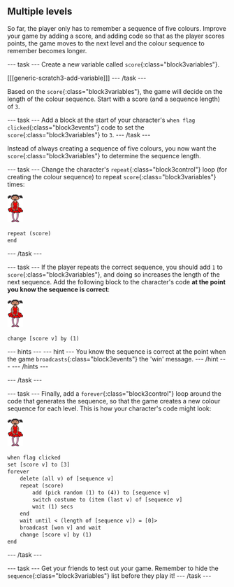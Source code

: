 ## Multiple levels

So far, the player only has to remember a sequence of five colours. Improve your game by adding a score, and adding code so that as the player scores points, the game moves to the next level and the colour sequence to remember becomes longer.

--- task ---
Create a new variable called `score`{:class="block3variables"}.

[[[generic-scratch3-add-variable]]]
--- /task ---

Based on the `score`{:class="block3variables"}, the game will decide on the length of the colour sequence. Start with a score (and a sequence length) of `3`.

--- task ---
Add a block at the start of your character's `when flag clicked`{:class="block3events"} code to set the `score`{:class="block3variables"} to `3`.
--- /task ---

Instead of always creating a sequence of five colours, you now want the `score`{:class="block3variables"} to determine the sequence length.

--- task ---
Change the character's `repeat`{:class="block3control"} loop (for creating the colour sequence) to repeat `score`{:class="block3variables"} times:

![sprite](images/ballerina.png)
```blocks3
repeat (score)
end
```
--- /task ---

--- task ---
If the player repeats the correct sequence, you should add `1` to `score`{:class="block3variables"}, and doing so increases the length of the next sequence. Add the following block to the character's code __at the point you know the sequence is correct__:

![sprite](images/ballerina.png)
```blocks3
change [score v] by (1)
```

--- hints ---
--- hint ---
You know the sequence is correct at the point when the game `broadcasts`{:class="block3events"} the 'win' message.
--- /hint ---
--- /hints ---

--- /task ---

--- task ---
Finally, add a `forever`{:class="block3control"} loop around the code that generates the sequence, so that the game creates a new colour sequence for each level. This is how your character's code might look:

![ballerina](images/ballerina.png)

```blocks3
when flag clicked
set [score v] to [3]
forever
	delete (all v) of [sequence v]
	repeat (score)
		add (pick random (1) to (4)) to [sequence v]
		switch costume to (item (last v) of [sequence v]
		wait (1) secs
	end
	wait until < (length of [sequence v]) = [0]>
	broadcast [won v] and wait
	change [score v] by (1)
end
```
--- /task ---

--- task ---
Get your friends to test out your game. Remember to hide the `sequence`{:class="block3variables"} list before they play it!
--- /task ---
